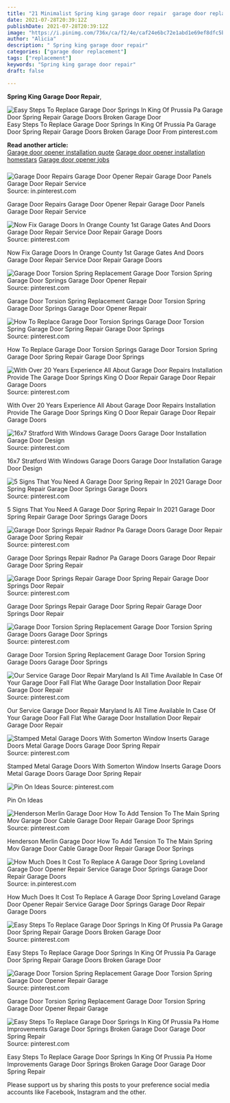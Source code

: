 ```yaml
---
title: "21 Minimalist Spring king garage door repair  garage door replacement"
date: 2021-07-28T20:39:12Z
publishDate: 2021-07-28T20:39:12Z
image: "https://i.pinimg.com/736x/ca/f2/4e/caf24e6bc72e1abd1e69ef8dfc5b3ba0.jpg"
author: "Alicia"
description: " Spring king garage door repair"
categories: ["garage door replacement"]
tags: ["replacement"]
keywords: "Spring king garage door repair"
draft: false

---
```

<!-- Head tag Code -->
**Spring King Garage Door Repair**, 

![Easy Steps To Replace Garage Door Springs In King Of Prussia Pa Garage Door Spring Repair Garage Doors Broken Garage Door](https://i.pinimg.com/474x/11/73/43/1173434b518f99731145963bb6b72aae.jpg "Easy Steps To Replace Garage Door Springs In King Of Prussia Pa Garage Door Spring Repair Garage Doors Broken Garage Door")
Easy Steps To Replace Garage Door Springs In King Of Prussia Pa Garage Door Spring Repair Garage Doors Broken Garage Door From pinterest.com

**Read another article:**  
[Garage door opener installation quote](/garage-door-opener-installation-quote/)
[Garage door opener installation homestars](/garage-door-opener-installation-homestars/)
[Garage door opener jobs](/garage-door-opener-jobs/)




### 

 


![Garage Door Repairs Garage Door Opener Repair Garage Door Panels Garage Door Repair Service](https://i.pinimg.com/originals/87/61/d1/8761d160358f085a00ae622791fe0baa.jpg "Garage Door Repairs Garage Door Opener Repair Garage Door Panels Garage Door Repair Service")
Source: in.pinterest.com

Garage Door Repairs Garage Door Opener Repair Garage Door Panels Garage Door Repair Service  

![Now Fix Garage Doors In Orange County 1st Garage Gates And Doors Garage Door Repair Service Door Repair Garage Doors](https://i.pinimg.com/564x/14/99/c6/1499c6688e8d2da675b8e3f3dd7b950b.jpg "Now Fix Garage Doors In Orange County 1st Garage Gates And Doors Garage Door Repair Service Door Repair Garage Doors")
Source: pinterest.com

Now Fix Garage Doors In Orange County 1st Garage Gates And Doors Garage Door Repair Service Door Repair Garage Doors  

![Garage Door Torsion Spring Replacement Garage Door Torsion Spring Garage Door Springs Garage Door Opener Repair](https://i.pinimg.com/originals/d0/4c/5c/d04c5c0586f17cc9f8b5704a9dcb2ab3.jpg "Garage Door Torsion Spring Replacement Garage Door Torsion Spring Garage Door Springs Garage Door Opener Repair")
Source: pinterest.com

Garage Door Torsion Spring Replacement Garage Door Torsion Spring Garage Door Springs Garage Door Opener Repair  

![How To Replace Garage Door Torsion Springs Garage Door Torsion Spring Garage Door Spring Repair Garage Door Springs](https://i.pinimg.com/600x315/b4/51/04/b4510429d5548c789b957e0e29dd9e4c.jpg "How To Replace Garage Door Torsion Springs Garage Door Torsion Spring Garage Door Spring Repair Garage Door Springs")
Source: pinterest.com

How To Replace Garage Door Torsion Springs Garage Door Torsion Spring Garage Door Spring Repair Garage Door Springs  

![With Over 20 Years Experience All About Garage Door Repairs Installation Provide The Garage Door Springs King O Door Repair Garage Door Repair Garage Doors](https://i.pinimg.com/originals/66/a5/06/66a5066f6c7aca08784db047b7e305cd.jpg "With Over 20 Years Experience All About Garage Door Repairs Installation Provide The Garage Door Springs King O Door Repair Garage Door Repair Garage Doors")
Source: pinterest.com

With Over 20 Years Experience All About Garage Door Repairs Installation Provide The Garage Door Springs King O Door Repair Garage Door Repair Garage Doors  

![16x7 Stratford With Windows Garage Doors Garage Door Installation Garage Door Design](https://i.pinimg.com/originals/a5/9e/9f/a59e9f00e57221d3e8e7a299440af466.png "16x7 Stratford With Windows Garage Doors Garage Door Installation Garage Door Design")
Source: pinterest.com

16x7 Stratford With Windows Garage Doors Garage Door Installation Garage Door Design  

![5 Signs That You Need A Garage Door Spring Repair In 2021 Garage Door Spring Repair Garage Door Springs Garage Doors](https://i.pinimg.com/originals/29/7b/dd/297bdd3722ac6c89b31b655e9dfe87dc.jpg "5 Signs That You Need A Garage Door Spring Repair In 2021 Garage Door Spring Repair Garage Door Springs Garage Doors")
Source: pinterest.com

5 Signs That You Need A Garage Door Spring Repair In 2021 Garage Door Spring Repair Garage Door Springs Garage Doors  

![Garage Door Springs Repair Radnor Pa Garage Doors Garage Door Repair Garage Door Spring Repair](https://i.pinimg.com/originals/73/2c/8d/732c8daeb53e2a31ff899591e2a410f6.jpg "Garage Door Springs Repair Radnor Pa Garage Doors Garage Door Repair Garage Door Spring Repair")
Source: pinterest.com

Garage Door Springs Repair Radnor Pa Garage Doors Garage Door Repair Garage Door Spring Repair  

![Garage Door Springs Repair Garage Door Spring Repair Garage Door Springs Door Repair](https://i.pinimg.com/736x/8c/bb/96/8cbb967570c6ce65bdfb18bf4b04740c.jpg "Garage Door Springs Repair Garage Door Spring Repair Garage Door Springs Door Repair")
Source: pinterest.com

Garage Door Springs Repair Garage Door Spring Repair Garage Door Springs Door Repair  

![Garage Door Torsion Spring Replacement Garage Door Torsion Spring Garage Doors Garage Door Springs](https://i.pinimg.com/600x315/79/2a/8d/792a8d3d96ac1416f2b9bf0ff34530bc.jpg "Garage Door Torsion Spring Replacement Garage Door Torsion Spring Garage Doors Garage Door Springs")
Source: pinterest.com

Garage Door Torsion Spring Replacement Garage Door Torsion Spring Garage Doors Garage Door Springs  

![Our Service Garage Door Repair Maryland Is All Time Available In Case Of Your Garage Door Fall Flat Whe Garage Door Installation Door Repair Garage Door Repair](https://i.pinimg.com/originals/00/45/22/004522150730b40060f97f5bf35305f4.jpg "Our Service Garage Door Repair Maryland Is All Time Available In Case Of Your Garage Door Fall Flat Whe Garage Door Installation Door Repair Garage Door Repair")
Source: pinterest.com

Our Service Garage Door Repair Maryland Is All Time Available In Case Of Your Garage Door Fall Flat Whe Garage Door Installation Door Repair Garage Door Repair  

![Stamped Metal Garage Doors With Somerton Window Inserts Garage Doors Metal Garage Doors Garage Door Spring Repair](https://i.pinimg.com/originals/11/a0/68/11a068bca0015f8b06be9c50b887dcbf.jpg "Stamped Metal Garage Doors With Somerton Window Inserts Garage Doors Metal Garage Doors Garage Door Spring Repair")
Source: pinterest.com

Stamped Metal Garage Doors With Somerton Window Inserts Garage Doors Metal Garage Doors Garage Door Spring Repair  

![Pin On Ideas](https://i.pinimg.com/600x315/cd/a1/a4/cda1a45ff3be3c70b6c70fe63ae175fb.jpg "Pin On Ideas")
Source: pinterest.com

Pin On Ideas  

![Henderson Merlin Garage Door How To Add Tension To The Main Spring Mov Garage Door Cable Garage Door Repair Garage Door Springs](https://i.pinimg.com/originals/00/74/a8/0074a87e19ee050a855fa4d8cb90b4c7.jpg "Henderson Merlin Garage Door How To Add Tension To The Main Spring Mov Garage Door Cable Garage Door Repair Garage Door Springs")
Source: pinterest.com

Henderson Merlin Garage Door How To Add Tension To The Main Spring Mov Garage Door Cable Garage Door Repair Garage Door Springs  

![How Much Does It Cost To Replace A Garage Door Spring Loveland Garage Door Opener Repair Service Garage Door Springs Garage Door Repair Garage Doors](https://i.pinimg.com/originals/7f/8a/f5/7f8af5a4771b0f7c6f6e3c7badb7354e.jpg "How Much Does It Cost To Replace A Garage Door Spring Loveland Garage Door Opener Repair Service Garage Door Springs Garage Door Repair Garage Doors")
Source: in.pinterest.com

How Much Does It Cost To Replace A Garage Door Spring Loveland Garage Door Opener Repair Service Garage Door Springs Garage Door Repair Garage Doors  

![Easy Steps To Replace Garage Door Springs In King Of Prussia Pa Garage Door Spring Repair Garage Doors Broken Garage Door](https://i.pinimg.com/474x/11/73/43/1173434b518f99731145963bb6b72aae.jpg "Easy Steps To Replace Garage Door Springs In King Of Prussia Pa Garage Door Spring Repair Garage Doors Broken Garage Door")
Source: pinterest.com

Easy Steps To Replace Garage Door Springs In King Of Prussia Pa Garage Door Spring Repair Garage Doors Broken Garage Door  

![Garage Door Torsion Spring Replacement Garage Door Torsion Spring Garage Door Opener Repair Garage](https://i.pinimg.com/originals/16/8e/c5/168ec51b240d30efa6ab329a4283e432.jpg "Garage Door Torsion Spring Replacement Garage Door Torsion Spring Garage Door Opener Repair Garage")
Source: pinterest.com

Garage Door Torsion Spring Replacement Garage Door Torsion Spring Garage Door Opener Repair Garage  

![Easy Steps To Replace Garage Door Springs In King Of Prussia Pa Home Improvements Garage Door Springs Broken Garage Door Garage Door Spring Repair](https://i.pinimg.com/736x/ca/f2/4e/caf24e6bc72e1abd1e69ef8dfc5b3ba0.jpg "Easy Steps To Replace Garage Door Springs In King Of Prussia Pa Home Improvements Garage Door Springs Broken Garage Door Garage Door Spring Repair")
Source: pinterest.com

Easy Steps To Replace Garage Door Springs In King Of Prussia Pa Home Improvements Garage Door Springs Broken Garage Door Garage Door Spring Repair  

Please support us by sharing this posts to your preference social media accounts like Facebook, Instagram and the other.


